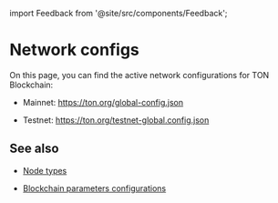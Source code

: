 import Feedback from '@site/src/components/Feedback';

# Network configs

On this page, you can find the active network configurations for TON Blockchain:

- Mainnet: https://ton.org/global-config.json

- Testnet: https://ton.org/testnet-global.config.json

## See also

- [Node types](/v3/documentation/infra/nodes/node-types)

- [Blockchain parameters configurations](/v3/documentation/network/configs/blockchain-configs) <Feedback />
  <Feedback />

